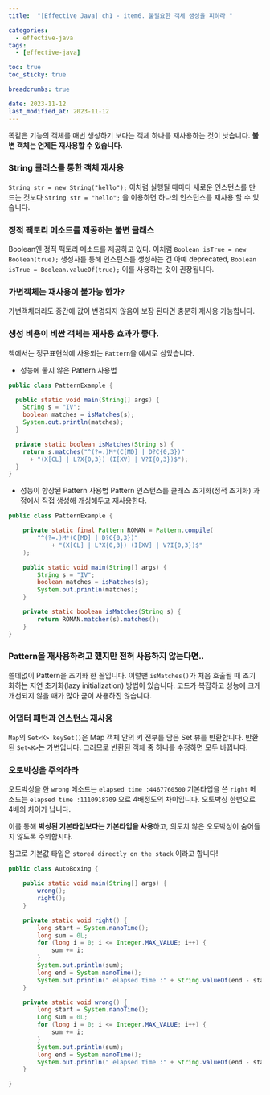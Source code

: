 ```yaml
---
title:  "[Effective Java] ch1 - item6. 불필요한 객체 생성을 피하라 "

categories:
  - effective-java
tags:
  - [effective-java]

toc: true
toc_sticky: true

breadcrumbs: true

date: 2023-11-12
last_modified_at: 2023-11-12
---
```


똑같은 기능의 객체를 매번 생성하기 보다는 객체 하나를 재사용하는 것이 낫습니다.
**불변 객체는 언제든 재사용할 수 있습니다.**

### String 클래스를 통한 객체 재사용
`String str = new String("hello");` 이처럼 실행될 때마다 새로운 인스턴스를 만드는 것보다
`String str = "hello";` 을 이용하면 하나의 인스턴스를 재사용 할 수 있습니다.

### 정적 팩토리 메소드를 제공하는 불변 클래스
Boolean엔 정적 팩토리 메소드를 제공하고 있다.
이처럼 `Boolean isTrue = new Boolean(true);` 생성자를 통해 인스턴스를 생성하는 건 아예 deprecated,
`Boolean isTrue = Boolean.valueOf(true);` 이를 사용하는 것이 권장됩니다. 

### 가변객체는 재사용이 불가능 한가?
가변객체더라도 중간에 값이 변경되지 않음이 보장 된다면 충분히 재사용 가능합니다.

### 생성 비용이 비싼 객체는 재사용 효과가 좋다.
책에서는 정규표현식에 사용되는 `Pattern`을 예시로 삼았습니다.

- 성능에 좋지 않은 Pattern 사용법
```java
public class PatternExample {

  public static void main(String[] args) {
    String s = "IV";
    boolean matches = isMatches(s);
    System.out.println(matches);
  }

  private static boolean isMatches(String s) {
    return s.matches("^(?=.)M*(C[MD] | D?C{0,3})"
      + "(X[CL] | L?X{0,3}) (I[XV] | V?I{0,3})$");
  }
}
```

- 성능이 향상된 Pattern 사용법
Pattern 인스턴스를 클래스 초기화(정적 초기화) 과정에서 직접 생성해 캐싱해두고 재사용한다.
```java
public class PatternExample {

    private static final Pattern ROMAN = Pattern.compile(
        "^(?=.)M*(C[MD] | D?C{0,3})"
            + "(X[CL] | L?X{0,3}) (I[XV] | V?I{0,3})$"
    );

    public static void main(String[] args) {
        String s = "IV";
        boolean matches = isMatches(s);
        System.out.println(matches);
    }

    private static boolean isMatches(String s) {
        return ROMAN.matcher(s).matches();
    }
}
```

### Pattern을 재사용하려고 했지만 전혀 사용하지 않는다면..
쓸데없이 Pattern을 초기화 한 꼴입니다.
이럴땐 `isMatches()`가 처음 호출될 때 초기화하는 지연 초기화(lazy initialization) 방법이 있습니다.
코드가 복잡하고 성능에 크게 개선되지 않을 때가 많아 굳이 사용하진 않습니다.

### 어댑터 패턴과 인스턴스 재사용
`Map`의 `Set<K> keySet()`은 Map 객체 안의 키 전부를 담은 Set 뷰를 반환합니다.
반환된 `Set<K>`는 가변입니다. 그러므로 반환된 객체 중 하나를 수정하면 모두 바뀝니다.

### 오토박싱을 주의하라
오토박싱을 한 `wrong` 메소드는 `elapsed time :4467760500`
기본타입을 쓴 `right` 메소드는 `elapsed time :1110918709` 으로 4배정도의 차이입니다.
오토박싱 한번으로 4배의 차이가 납니다. 

이를 통해 **박싱된 기본타입보다는 기본타입을 사용**하고, 의도치 않은 오토박싱이 숨어들지 않도록 주의합시다.

참고로 기본값 타입은 `stored directly on the stack` 이라고 합니다!

```java
public class AutoBoxing {

    public static void main(String[] args) {
        wrong();
        right();
    }

    private static void right() {
        long start = System.nanoTime();
        long sum = 0L;
        for (long i = 0; i <= Integer.MAX_VALUE; i++) {
            sum += i;
        }
        System.out.println(sum);
        long end = System.nanoTime();
        System.out.println(" elapsed time :" + String.valueOf(end - start));
    }

    private static void wrong() {
        long start = System.nanoTime();
        Long sum = 0L;
        for (long i = 0; i <= Integer.MAX_VALUE; i++) {
            sum += i;
        }
        System.out.println(sum);
        long end = System.nanoTime();
        System.out.println(" elapsed time :" + String.valueOf(end - start));
    }

}
```



